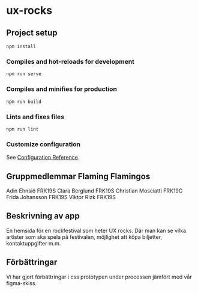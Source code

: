 # ux-rocks

## Project setup
```
npm install
```

### Compiles and hot-reloads for development
```
npm run serve
```

### Compiles and minifies for production
```
npm run build
```

### Lints and fixes files
```
npm run lint
```

### Customize configuration
See [Configuration Reference](https://cli.vuejs.org/config/).

## Gruppmedlemmar Flaming Flamingos
Adin Ehnsiö FRK19S
Clara Berglund FRK19S
Christian Mosciatti FRK19G
Frida Johansson FRK19S
Viktor Rizk FRK19S

## Beskrivning av app
En hemsida för en rockfestival som heter UX rocks. Där man kan se vilka artister som ska spela på festivalen, möjlighet att köpa biljetter, kontaktuppgifter m.m.

## Förbättringar
Vi har gjort förbättringar i css prototypen under processen jämfört med vår figma-skiss. 
